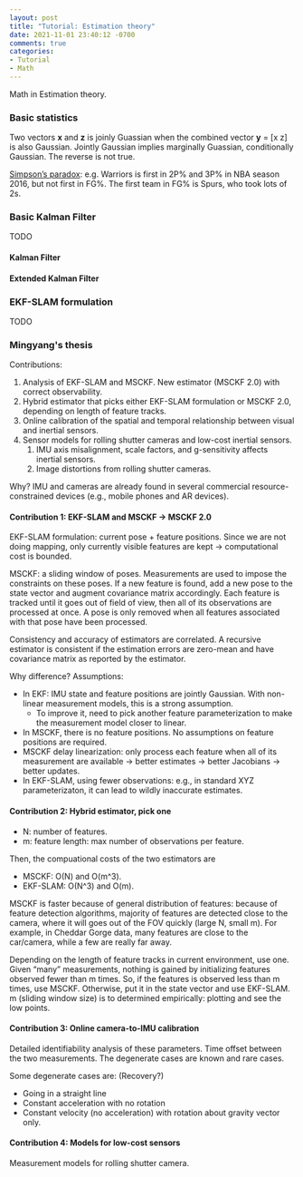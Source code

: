 ```yaml
---
layout: post
title: "Tutorial: Estimation theory"
date: 2021-11-01 23:40:12 -0700
comments: true
categories: 
- Tutorial
- Math
---
```


Math in Estimation theory.
<!--more-->

### Basic statistics

Two vectors **x** and **z** is joinly Guassian when the combined vector **y** = [x z] is also Gaussian. 
Jointly Gaussian implies marginally Guassian, conditionally Gaussian. The reverse is not true.

[Simpson’s paradox](https://en.wikipedia.org/wiki/Simpson%27s_paradox): e.g. Warriors is first in 2P% and 3P% in NBA season 2016, but not first in FG%. 
The first team in FG% is Spurs, who took lots of 2s.

### Basic Kalman Filter

TODO

#### Kalman Filter

#### Extended Kalman Filter

### EKF-SLAM formulation

TODO

### Mingyang's thesis

Contributions:

1. Analysis of EKF-SLAM and MSCKF. New estimator (MSCKF 2.0) with correct observability.
2. Hybrid estimator that picks either EKF-SLAM formulation or MSCKF 2.0, depending on length of feature tracks.
3. Online calibration of the spatial and temporal relationship between visual and inertial sensors.
4. Sensor models for rolling shutter cameras and low-cost inertial sensors.
    1. IMU axis misalignment, scale factors, and g-sensitivity affects inertial sensors.
    2. Image distortions from rolling shutter cameras.

 Why? IMU and cameras are already found in several commercial resource-constrained devices (e.g., mobile phones and AR devices).

#### Contribution 1: EKF-SLAM and MSCKF -> MSCKF 2.0

EKF-SLAM formulation: current pose + feature positions.
Since we are not doing mapping, only currently visible features are kept -> computational cost is bounded.

MSCKF: a sliding window of poses.
Measurements are used to impose the constraints on these poses.
If a new feature is found, add a new pose to the state vector and augment covariance matrix accordingly.
Each feature is tracked until it goes out of field of view, then all of its observations are processed at once.
A pose is only removed when all features associated with that pose have been processed.

Consistency and accuracy of estimators are correlated.
A recursive estimator is consistent if the estimation errors are zero-mean and have covariance matrix as reported by the estimator.

Why difference? Assumptions:

* In EKF: IMU state and feature positions are jointly Gaussian. With non-linear measurement models, this is a strong assumption. 
    * To improve it, need to pick another feature parameterization to make the measurement model closer to linear.
* In MSCKF, there is no feature positions. No assumptions on feature positions are required.
* MSCKF delay linearization: only process each feature when all of its measurement are available -> better estimates -> better Jacobians -> better updates.
* In EKF-SLAM, using fewer observations: e.g., in standard XYZ parameterizaton, it can lead to wildly inaccurate estimates.

#### Contribution 2: Hybrid estimator, pick one

* N: number of features.
* m: feature length: max number of observations per feature.

Then, the compuational costs of the two estimators are

* MSCKF: O(N) and O(m^3).
* EKF-SLAM: O(N^3) and O(m).

MSCKF is faster because of general distribution of features: because of feature detection algorithms, majority of features are detected close to the camera, where it will goes out of the FOV quickly (large N, small m).
For example, in Cheddar Gorge data, many features are close to the car/camera, while a few are really far away.

Depending on the length of feature tracks in current environment, use one.
Given “many” measurements, nothing is gained by initializing features  observed fewer than m times.
So, if the features is observed less than m times, use MSCKF. Otherwise, put it in the state vector and use EKF-SLAM.
m (sliding window size) is to determined empirically: plotting and see the low points.

#### Contribution 3: Online camera-to-IMU calibration

Detailed identifiability analysis of these parameters.
Time offset between the two measurements.
The degenerate cases are known and rare cases. 

Some degenerate cases are: (Recovery?) 

* Going in a straight line
* Constant acceleration with no rotation
* Constant velocity (no acceleration) with rotation about gravity vector only.


#### Contribution 4: Models for low-cost sensors

Measurement models for rolling shutter camera.
